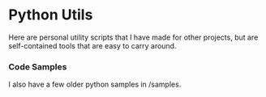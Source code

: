 # Python Utils

Here are personal utility scripts that I have made for other projects, but are self-contained tools that are easy to carry around.

### Code Samples

I also have a few older python samples in /samples.